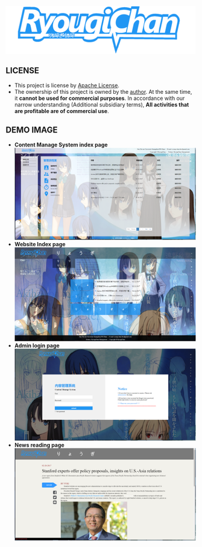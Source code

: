 ![ryougi](https://github.com/RyougiChan/NewsSystem/blob/master/WebContent/img/ryougi_logo.png)

## LICENSE
- This project is license by [Apache License](LICENSE).
- The ownership of this project is owned by the [author](https://github.com/RyougiChan). At the same time, it **cannot be used for commercial purposes**.
In accordance with our narrow understanding (Additional subsidiary terms), **All activities that are profitable are of commercial use**.

## DEMO IMAGE
* **Content Manage System index page**
![ryougi](https://github.com/RyougiChan/NewsSystem/blob/master/demo_png/CMS.png "CMS index page")
* **Website Index page**
![ryougi](https://github.com/RyougiChan/NewsSystem/blob/master/demo_png/index.png "Website index page")
* **Admin login page**
![ryougi](https://github.com/RyougiChan/NewsSystem/blob/master/demo_png/login.png "Admin login page")
* **News reading page**
![ryougi](https://github.com/RyougiChan/NewsSystem/blob/master/demo_png/news.png "News reading page")
